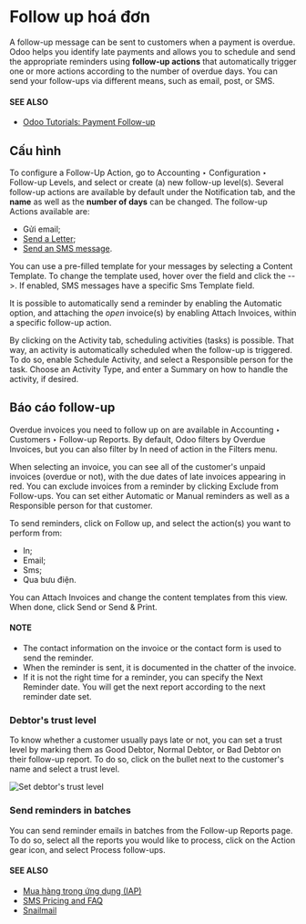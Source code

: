 # Follow up hoá đơn

A follow-up message can be sent to customers when a payment is overdue. Odoo helps you identify late
payments and allows you to schedule and send the appropriate reminders using **follow-up actions**
that automatically trigger one or more actions according to the number of overdue days. You can send
your follow-ups via different means, such as email, post, or SMS.

#### SEE ALSO
- [Odoo Tutorials: Payment Follow-up](https://www.odoo.com/slides/slide/payment-follow-up-1682)

## Cấu hình

To configure a Follow-Up Action, go to Accounting ‣ Configuration ‣
Follow-up Levels, and select or create (a) new follow-up level(s). Several follow-up actions are
available by default under the Notification tab, and the **name** as well as the
**number of days** can be changed. The follow-up Actions available are:

- Gửi email;
- [Send a Letter](../customer_invoices/snailmail.md#customer-invoices-snailmail);
- [Send an SMS message](../../../marketing/sms_marketing/pricing_and_faq.md#pricing-pricing-and-faq).

You can use a pre-filled template for your messages by selecting a Content Template. To
change the template used, hover over the field and click the -->. If enabled, SMS
messages have a specific Sms Template field.

It is possible to automatically send a reminder by enabling the Automatic option, and
attaching the *open* invoice(s) by enabling Attach Invoices, within a specific follow-up
action.

By clicking on the Activity tab, scheduling activities (tasks) is possible. That way,
an activity is automatically scheduled when the follow-up is triggered. To do so, enable
Schedule Activity, and select a Responsible person for the task. Choose an
Activity Type, and enter a Summary on how to handle the activity, if
desired.

## Báo cáo follow-up

Overdue invoices you need to follow up on are available in Accounting ‣ Customers
‣ Follow-up Reports. By default, Odoo filters by Overdue Invoices, but you can also
filter by In need of action in the Filters menu.

When selecting an invoice, you can see all of the customer's unpaid invoices (overdue or not), with
the due dates of late invoices appearing in red. You can exclude invoices from a reminder by
clicking Exclude from Follow-ups. You can set either Automatic or
Manual reminders as well as a Responsible person for that customer.

To send reminders, click on Follow up, and select the action(s) you want to perform
from:

- In;
- Email;
- Sms;
- Qua bưu điện.

You can Attach Invoices and change the content templates from this view. When done,
click Send or Send & Print.

#### NOTE
- The contact information on the invoice or the contact form is used to send the reminder.
- When the reminder is sent, it is documented in the chatter of the invoice.
- If it is not the right time for a reminder, you can specify the Next Reminder date.
  You will get the next report according to the next reminder date set.

### Debtor's trust level

To know whether a customer usually pays late or not, you can set a trust level by marking them as
Good Debtor, Normal Debtor, or Bad Debtor on their follow-up
report. To do so, click on the bullet next to the customer's name and select a trust level.

![Set debtor's trust level](applications/finance/accounting/payments/follow_up/debtor-level.png)

### Send reminders in batches

You can send reminder emails in batches from the Follow-up Reports page. To do so,
select all the reports you would like to process, click on the Action gear icon, and
select Process follow-ups.

#### SEE ALSO
- [Mua hàng trong ứng dụng (IAP)](../../../essentials/in_app_purchase.md)
- [SMS Pricing and FAQ](../../../marketing/sms_marketing/pricing_and_faq.md)
- [Snailmail](../customer_invoices/snailmail.md)
